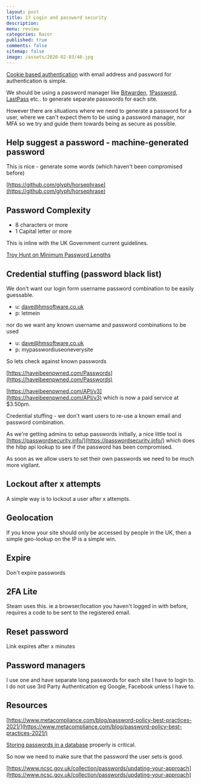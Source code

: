 ```yaml
---
layout: post
title: 17 Login and password security
description: 
menu: review
categories: Razor 
published: true 
comments: false     
sitemap: false
image: /assets/2020-02-03/40.jpg
---
```


[Cookie based authentication](/2020/10/21/cookie-authentication-in-asp.net-core-3.1) with email address and password for authentication is simple.

We should be using a password manager like [Bitwarden](https://bitwarden.com/), [1Password](https://1password.com/), [LastPass](https://www.lastpass.com/) etc.. to generate separate passwords for each site.

However there are situations where we need to generate a password for a user, where we can't expect them to be using a password manager, nor MFA so we try and guide them towards being as secure as possible.


## Help suggest a password - machine-generated password

This is nice - generate some words (which haven't been compromised before)

[https://github.com/glyph/horsephrase](https://github.com/glyph/horsephrase)

## Password Complexity

- 8 characters or more
- 1 Capital letter or more

This is inline with the UK Government current guidelines.

[Troy Hunt on Minimum Password Lengths](https://www.troyhunt.com/how-long-is-long-enough-minimum-password-lengths-by-the-worlds-top-sites/)

## Credential stuffing (password black list)

We don't want our login form username password combination to be easily guessable.

- u: dave@hmsoftware.co.uk
- p: letmein

nor do we want any known username and password combinations to be used 

- u: dave@hmsoftware.co.uk
- p: mypasswordiuseoneverysite

So lets check against known passwords

[https://haveibeenpwned.com/Passwords](https://haveibeenpwned.com/Passwords)



[https://haveibeenpwned.com/API/v3](https://haveibeenpwned.com/API/v3) which is now a paid service at $3.50pm.

Credential stuffing - we don't want users to re-use a known email and password combination.

As we're getting admins to setup passwords initially, a nice little tool is [https://passwordsecurity.info/](https://passwordsecurity.info/) which does the hibp api lookup to see if the password has been compromised.

As soon as we allow users to set their own passwords we need to be much more vigilant.


## Lockout after x attempts

A simple way is to lockout a user after x attempts.

## Geolocation

If you know your site should only be accessed by people in the UK, then a simple geo-lookup on the IP is a simple win.

## Expire

Don't expire passwords

## 2FA Lite

Steam uses this. ie a browser/location you haven't logged in with before, requires a code to be sent to the registered email. 

## Reset password

Link expires after x minutes

## Password managers

I use one and have separate long passwords for each site I have to login to. I do not use 3rd Party Authentication eg Google, Facebook unless I have to.

## Resources

[https://www.metacompliance.com/blog/password-policy-best-practices-2021/](https://www.metacompliance.com/blog/password-policy-best-practices-2021/)

[Storing passwords in a database](/2021/02/13/a7-storing-passwords-in-a-database) properly is critical.

So now we need to make sure that the password the user sets is good. 

[https://www.ncsc.gov.uk/collection/passwords/updating-your-approach](https://www.ncsc.gov.uk/collection/passwords/updating-your-approach)
